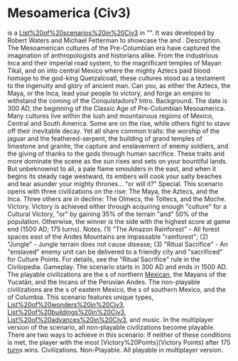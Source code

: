 # Mesoamerica (Civ3)

 is a [List%20of%20scenarios%20in%20Civ3](scenario) in "". It was developed by Robert Waters and Michael Fetterman to showcase the and .
Description.
The Mesoamerican cultures of the Pre-Columbian era have captured the imagination of anthropologists and historians alike. From the industrious Inca and their imperial road system, to the magnificant temples of Mayan Tikal, and on into central Mexico where the mighty Aztecs paid blood homage to the god-king Quetzalcoatl, these cultures stood as a testament to the ingenuity and glory of ancient man. Can you, as either the Aztecs, the Maya, or the Inca, lead your people to victory, and forge an empire to withstand the coming of the Conquistadors?
Intro.
Background.
The date is 300 AD, the beginning of the Classic Age of Pre-Columbian Mesoamerica. Many cultures live within the lush and mountainous regions of Mexico, Central and South America. Some are on the rise, while others fight to stave off their inevitable decay. Yet all share common traits: the worship of the jaguar and the feathered-serpent, the building of grand temples of limestone and granite, the capture and enslavement of enemy soldiers, and the giving of thanks to the gods through human sacrifice. These traits and more dominate the scene as the sun rises and sets on your bountiful lands. But unbeknownst to all, a pale flame smoulders in the east, and when it begins its steady rage westward, its embers will cook your salty beaches and tear asunder your mighty thrones... "or will it?"
Special.
This scenario opens with three civilizations on the rise: The Maya, the Aztecs, and the Inca. Three others are in decline: The Olmecs, the Toltecs, and the Moche. 
Victory.
Victory is achieved either through acquiring enough "culture" for a Cultural Victory, "or" by gaining 35% of the terrain "and" 50% of the population. Otherwise, the winner is the side with the highest score at game end (1500 AD; 175 turns). 
Notes.
(1) "The Amazon Rainforest" - All forest spaces east of the Andes Mountains are impassable "rainforest"; (2) "Jungle" - Jungle terrain does not cause disease; (3) "Ritual Sacrifice" - An "enslaved" enemy unit can be delivered to a friendly city and "sacrificed" for Culture Points. For details, see the "Ritual Sacrifice" rule in the Civilopedia.
Gameplay.
The scenario starts in 300 AD and ends in 1500 AD. The playable civilizations are the s of northern [Mexican](Mexico), the Mayans of the Yucatán, and the Incans of the Peruvian Andes. The non-playable civilizations are the s of eastern Mexico, the s of southern Mexico, and the of Columbia. This scenario features unique types, [List%20of%20wonders%20in%20Civ3](wonders), [List%20of%20buildings%20in%20Civ3](buildings), [List%20of%20advances%20in%20Civ3](advances), and music.
In the multiplayer version of the scenario, all non-playable civilizations become playable.
There are two ways to achieve in this scenario:
If neither of these conditions is met, the player with the most [Victory%20Points](Victory Points) after 175 [turn](turn)s wins.
Civilizations.
Non-Playable.
All playable in multiplayer version.